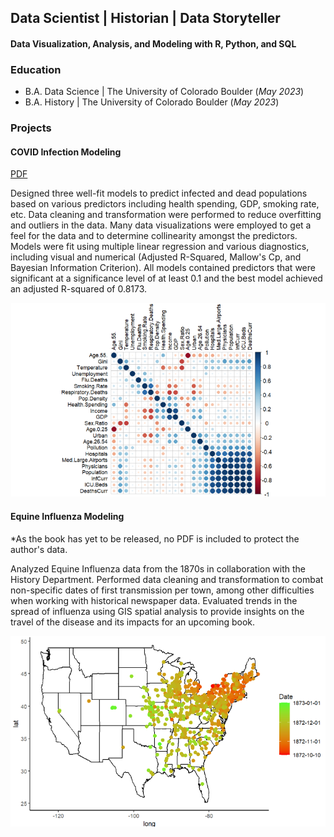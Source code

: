 ## Data Scientist | Historian | Data Storyteller

#### Data Visualization, Analysis, and Modeling with R, Python, and SQL

### Education
- B.A. Data Science | The University of Colorado Boulder (_May 2023_)
- B.A. History | The University of Colorado Boulder (_May 2023_)								       		

### Projects
#### COVID Infection Modeling 
[PDF](https://github.com/mitchelldenelson/Portfolio_and_Previous_Work/blob/main/R_Work/Covid_Modeling_Project/Covid_Infection_Modeling_R.pdf)

Designed three well-fit models to predict infected and dead populations based on various predictors including health spending, GDP, smoking rate, etc. Data cleaning and transformation were performed to reduce overfitting and outliers in the data. Many data visualizations were employed to get a feel for the data and to determine collinearity amongst the predictors. Models were fit using multiple linear regression and various diagnostics, including visual and numerical (Adjusted R-Squared, Mallow's Cp, and Bayesian Information Criterion).  All models contained predictors that were significant at a significance level of at least 0.1 and the best model achieved an adjusted R-squared of 0.8173.

![Correlation Plot](/assets/img/CovidCorPlot.png)

#### Equine Influenza Modeling
*As the book has yet to be released, no PDF is included to protect the author's data.

Analyzed Equine Influenza data from the 1870s in collaboration with the History Department. Performed data cleaning and transformation to combat non-specific dates of first transmission per town, among other difficulties when working with historical newspaper data.  Evaluated trends in the spread of influenza using GIS spatial analysis to provide insights on the travel of the disease and its impacts for an upcoming book.

![Spread Map](/assets/img/US_spread_map.jpg)
